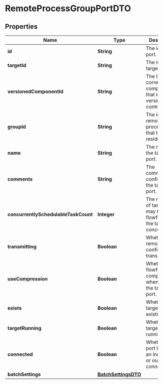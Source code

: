 # RemoteProcessGroupPortDTO

## Properties
Name | Type | Description | Notes
------------ | ------------- | ------------- | -------------
**id** | **String** | The id of the port. |  [optional]
**targetId** | **String** | The id of the target port. |  [optional]
**versionedComponentId** | **String** | The ID of the corresponding component that is under version control |  [optional]
**groupId** | **String** | The id of the remote process group that the port resides in. |  [optional]
**name** | **String** | The name of the target port. |  [optional]
**comments** | **String** | The comments as configured on the target port. |  [optional]
**concurrentlySchedulableTaskCount** | **Integer** | The number of task that may transmit flowfiles to the target port concurrently. |  [optional]
**transmitting** | **Boolean** | Whether the remote port is configured for transmission. |  [optional]
**useCompression** | **Boolean** | Whether the flowfiles are compressed when sent to the target port. |  [optional]
**exists** | **Boolean** | Whether the target port exists. |  [optional]
**targetRunning** | **Boolean** | Whether the target port is running. |  [optional]
**connected** | **Boolean** | Whether the port has either an incoming or outgoing connection. |  [optional]
**batchSettings** | [**BatchSettingsDTO**](BatchSettingsDTO.md) |  |  [optional]
